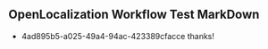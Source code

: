 ## OpenLocalization Workflow Test MarkDown
* 4ad895b5-a025-49a4-94ac-423389cfacce thanks!

<!--HONumber=Aug16_HO4-->


